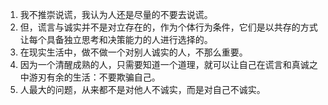 1. 我不推崇说谎，我认为人还是尽量的不要去说谎。 
2. 但，谎言与诚实并不是对立存在的，作为个体行为条件，它们是以共存的方式让每个具备独立思考和决策能力的人进行选择的。 
3. 在现实生活中，做不做一个对别人诚实的人，不那么重要。
4. 因为一个清醒成熟的人，只需要知道一个道理，就可以让自己在谎言和真诚之中游刃有余的生活：不要欺骗自己。 
5. 人最大的问题，从来都不是对他人不诚实，而是对自己不诚实。
